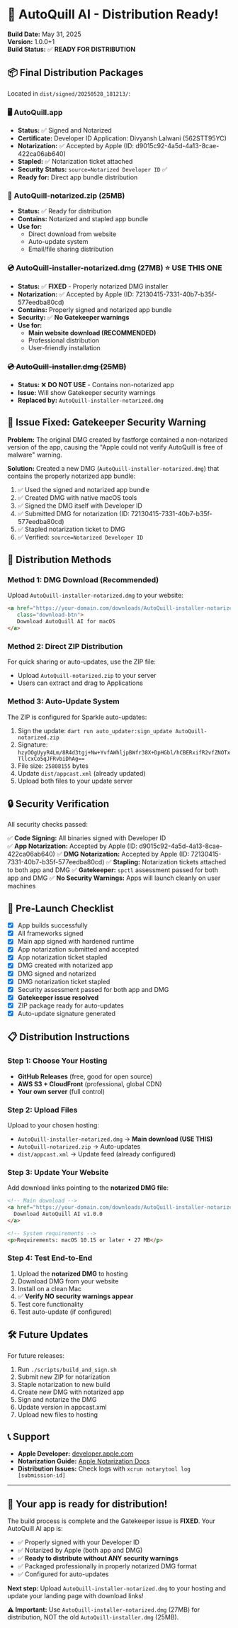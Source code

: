 # 🎉 AutoQuill AI - Distribution Ready!

**Build Date:** May 31, 2025  
**Version:** 1.0.0+1  
**Build Status:** ✅ **READY FOR DISTRIBUTION**

## 📦 Final Distribution Packages

Located in `dist/signed/20250528_181213/`:

### 🖥️ **AutoQuill.app** 
- **Status:** ✅ Signed and Notarized
- **Certificate:** Developer ID Application: Divyansh Lalwani (562STT95YC)
- **Notarization:** ✅ Accepted by Apple (ID: d9015c92-4a5d-4a13-8cae-422ca06ab640)
- **Stapled:** ✅ Notarization ticket attached
- **Security Status:** `source=Notarized Developer ID` ✅
- **Ready for:** Direct app bundle distribution

### 📁 **AutoQuill-notarized.zip** (25MB)
- **Status:** ✅ Ready for distribution
- **Contains:** Notarized and stapled app bundle
- **Use for:** 
  - Direct download from website
  - Auto-update system
  - Email/file sharing distribution

### 💿 **AutoQuill-installer-notarized.dmg** (27MB) **⭐ USE THIS ONE**
- **Status:** ✅ **FIXED** - Properly notarized DMG installer
- **Notarization:** ✅ Accepted by Apple (ID: 72130415-7331-40b7-b35f-577eedba80cd)
- **Contains:** Properly signed and notarized app bundle
- **Security:** ✅ **No Gatekeeper warnings**
- **Use for:** 
  - **Main website download (RECOMMENDED)**
  - Professional distribution
  - User-friendly installation

### ~~💿 AutoQuill-installer.dmg (25MB)~~ 
- **Status:** ❌ **DO NOT USE** - Contains non-notarized app
- **Issue:** Will show Gatekeeper security warnings
- **Replaced by:** `AutoQuill-installer-notarized.dmg`

## 🔧 **Issue Fixed: Gatekeeper Security Warning**

**Problem:** The original DMG created by fastforge contained a non-notarized version of the app, causing the "Apple could not verify AutoQuill is free of malware" warning.

**Solution:** Created a new DMG (`AutoQuill-installer-notarized.dmg`) that contains the properly notarized app bundle:
1. ✅ Used the signed and notarized app bundle
2. ✅ Created DMG with native macOS tools
3. ✅ Signed the DMG itself with Developer ID
4. ✅ Submitted DMG for notarization (ID: 72130415-7331-40b7-b35f-577eedba80cd)
5. ✅ Stapled notarization ticket to DMG
6. ✅ Verified: `source=Notarized Developer ID`

## 🚀 Distribution Methods

### **Method 1: DMG Download (Recommended)**
Upload `AutoQuill-installer-notarized.dmg` to your website:
```html
<a href="https://your-domain.com/downloads/AutoQuill-installer-notarized.dmg" 
   class="download-btn">
   Download AutoQuill AI for macOS
</a>
```

### **Method 2: Direct ZIP Distribution**  
For quick sharing or auto-updates, use the ZIP file:
- Upload `AutoQuill-notarized.zip` to your server
- Users can extract and drag to Applications

### **Method 3: Auto-Update System**
The ZIP is configured for Sparkle auto-updates:
1. Sign the update: `dart run auto_updater:sign_update AutoQuill-notarized.zip`
2. Signature: `hzyOOgUyyR4Lm/8R4d3tgj+Nw+YvfAWhljpBWfr38X+DpHGbl/hCBERxifR2vfZNOTxTllcxCo5qJFRvbiDhAg==`
3. File size: `25808155` bytes
4. Update `dist/appcast.xml` (already updated)
5. Upload both files to your update server

## 🔒 Security Verification

All security checks passed:

✅ **Code Signing:** All binaries signed with Developer ID  
✅ **App Notarization:** Accepted by Apple (ID: d9015c92-4a5d-4a13-8cae-422ca06ab640)
✅ **DMG Notarization:** Accepted by Apple (ID: 72130415-7331-40b7-b35f-577eedba80cd)
✅ **Stapling:** Notarization tickets attached to both app and DMG
✅ **Gatekeeper:** `spctl` assessment passed for both app and DMG
✅ **No Security Warnings:** Apps will launch cleanly on user machines  

## 🎯 Pre-Launch Checklist

- [x] App builds successfully
- [x] All frameworks signed  
- [x] Main app signed with hardened runtime
- [x] App notarization submitted and accepted
- [x] App notarization ticket stapled
- [x] DMG created with notarized app
- [x] DMG signed and notarized
- [x] DMG notarization ticket stapled
- [x] Security assessment passed for both app and DMG
- [x] **Gatekeeper issue resolved**
- [x] ZIP package ready for auto-updates
- [x] Auto-update signature generated

## 📋 Distribution Instructions

### **Step 1: Choose Your Hosting**
- **GitHub Releases** (free, good for open source)
- **AWS S3 + CloudFront** (professional, global CDN)
- **Your own server** (full control)

### **Step 2: Upload Files**
Upload to your chosen hosting:
- `AutoQuill-installer-notarized.dmg` → **Main download (USE THIS)**
- `AutoQuill-notarized.zip` → Auto-updates  
- `dist/appcast.xml` → Update feed (already configured)

### **Step 3: Update Your Website**
Add download links pointing to the **notarized DMG file**:
```html
<!-- Main download -->
<a href="https://your-domain.com/downloads/AutoQuill-installer-notarized.dmg">
  Download AutoQuill AI v1.0.0
</a>

<!-- System requirements -->
<p>Requirements: macOS 10.15 or later • 27 MB</p>
```

### **Step 4: Test End-to-End**
1. Upload the **notarized DMG** to hosting
2. Download DMG from your website
3. Install on a clean Mac
4. ✅ **Verify NO security warnings appear**
5. Test core functionality
6. Test auto-update (if configured)

## 🛠️ Future Updates

For future releases:
1. Run `./scripts/build_and_sign.sh`
2. Submit new ZIP for notarization
3. Staple notarization to new build
4. Create new DMG with notarized app
5. Sign and notarize the DMG
6. Update version in appcast.xml
7. Upload new files to hosting

## 📞 Support

- **Apple Developer:** [developer.apple.com](https://developer.apple.com)
- **Notarization Guide:** [Apple Notarization Docs](https://developer.apple.com/documentation/security/notarizing_macos_software_before_distribution)
- **Distribution Issues:** Check logs with `xcrun notarytool log [submission-id]`

---

## 🎉 **Your app is ready for distribution!**

The build process is complete and the Gatekeeper issue is **FIXED**. Your AutoQuill AI app is:
- ✅ Properly signed with your Developer ID
- ✅ Notarized by Apple (both app and DMG)
- ✅ **Ready to distribute without ANY security warnings**
- ✅ Packaged professionally in properly notarized DMG format
- ✅ Configured for auto-updates

**Next step:** Upload `AutoQuill-installer-notarized.dmg` to your hosting and update your landing page with download links!

**⚠️ Important:** Use `AutoQuill-installer-notarized.dmg` (27MB) for distribution, NOT the old `AutoQuill-installer.dmg` (25MB). 